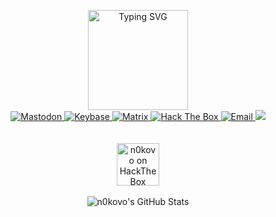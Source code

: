 <p align="center">
  <img src="https://readme-typing-svg.demolab.com?font=Inconsolata&size=19&duration=200&center=true&multiline=true&repeat=false&width=600&height=160&lines=%E2%96%88%E2%96%88%E2%96%88%E2%95%97%C2%A0%C2%A0%C2%A0%E2%96%88%E2%96%88%E2%95%97%C2%A0%E2%96%88%E2%96%88%E2%96%88%E2%96%88%E2%96%88%E2%96%88%E2%95%97%C2%A0%E2%96%88%E2%96%88%E2%95%97%C2%A0%C2%A0%E2%96%88%E2%96%88%E2%95%97%C2%A0%E2%96%88%E2%96%88%E2%96%88%E2%96%88%E2%96%88%E2%96%88%E2%95%97%C2%A0%E2%96%88%E2%96%88%E2%95%97%C2%A0%C2%A0%C2%A0%E2%96%88%E2%96%88%E2%95%97%C2%A0%E2%96%88%E2%96%88%E2%96%88%E2%96%88%E2%96%88%E2%96%88%E2%95%97%C2%A0;%E2%96%88%E2%96%88%E2%96%88%E2%96%88%E2%95%97%C2%A0%C2%A0%E2%96%88%E2%96%88%E2%95%91%E2%96%88%E2%96%88%E2%95%94%E2%95%90%E2%96%88%E2%96%88%E2%96%88%E2%96%88%E2%95%97%E2%96%88%E2%96%88%E2%95%91%C2%A0%E2%96%88%E2%96%88%E2%95%94%E2%95%9D%E2%96%88%E2%96%88%E2%95%94%E2%95%90%E2%95%90%E2%95%90%E2%96%88%E2%96%88%E2%95%97%E2%96%88%E2%96%88%E2%95%91%C2%A0%C2%A0%C2%A0%E2%96%88%E2%96%88%E2%95%91%E2%96%88%E2%96%88%E2%95%94%E2%95%90%E2%95%90%E2%95%90%E2%96%88%E2%96%88%E2%95%97;%E2%96%88%E2%96%88%E2%95%94%E2%96%88%E2%96%88%E2%95%97%C2%A0%E2%96%88%E2%96%88%E2%95%91%E2%96%88%E2%96%88%E2%95%91%E2%96%88%E2%96%88%E2%95%94%E2%96%88%E2%96%88%E2%95%91%E2%96%88%E2%96%88%E2%96%88%E2%96%88%E2%96%88%E2%95%94%E2%95%9D%C2%A0%E2%96%88%E2%96%88%E2%95%91%C2%A0%C2%A0%C2%A0%E2%96%88%E2%96%88%E2%95%91%E2%96%88%E2%96%88%E2%95%91%C2%A0%C2%A0%C2%A0%E2%96%88%E2%96%88%E2%95%91%E2%96%88%E2%96%88%E2%95%91%C2%A0%C2%A0%C2%A0%E2%96%88%E2%96%88%E2%95%91;%E2%96%88%E2%96%88%E2%95%91%E2%95%9A%E2%96%88%E2%96%88%E2%95%97%E2%96%88%E2%96%88%E2%95%91%E2%96%88%E2%96%88%E2%96%88%E2%96%88%E2%95%94%E2%95%9D%E2%96%88%E2%96%88%E2%95%91%E2%96%88%E2%96%88%E2%95%94%E2%95%90%E2%96%88%E2%96%88%E2%95%97%C2%A0%E2%96%88%E2%96%88%E2%95%91%C2%A0%C2%A0%C2%A0%E2%96%88%E2%96%88%E2%95%91%E2%95%9A%E2%96%88%E2%96%88%E2%95%97%C2%A0%E2%96%88%E2%96%88%E2%95%94%E2%95%9D%E2%96%88%E2%96%88%E2%95%91%C2%A0%C2%A0%C2%A0%E2%96%88%E2%96%88%E2%95%91;%E2%96%88%E2%96%88%E2%95%91%C2%A0%E2%95%9A%E2%96%88%E2%96%88%E2%96%88%E2%96%88%E2%95%91%E2%95%9A%E2%96%88%E2%96%88%E2%96%88%E2%96%88%E2%96%88%E2%96%88%E2%95%94%E2%95%9D%E2%96%88%E2%96%88%E2%95%91%C2%A0%C2%A0%E2%96%88%E2%96%88%E2%95%97%E2%95%9A%E2%96%88%E2%96%88%E2%96%88%E2%96%88%E2%96%88%E2%96%88%E2%95%94%E2%95%9D%C2%A0%E2%95%9A%E2%96%88%E2%96%88%E2%96%88%E2%96%88%E2%95%94%E2%95%9D%C2%A0%E2%95%9A%E2%96%88%E2%96%88%E2%96%88%E2%96%88%E2%96%88%E2%96%88%E2%95%94%E2%95%9D;%E2%95%9A%E2%95%90%E2%95%9D%C2%A0%C2%A0%E2%95%9A%E2%95%90%E2%95%90%E2%95%90%E2%95%9D%C2%A0%E2%95%9A%E2%95%90%E2%95%90%E2%95%90%E2%95%90%E2%95%90%E2%95%9D%C2%A0%E2%95%9A%E2%95%90%E2%95%9D%C2%A0%C2%A0%E2%95%9A%E2%95%90%E2%95%9D%C2%A0%E2%95%9A%E2%95%90%E2%95%90%E2%95%90%E2%95%90%E2%95%90%E2%95%9D%C2%A0%C2%A0%C2%A0%E2%95%9A%E2%95%90%E2%95%90%E2%95%90%E2%95%9D%C2%A0%C2%A0%C2%A0%E2%95%9A%E2%95%90%E2%95%90%E2%95%90%E2%95%90%E2%95%90%E2%95%9D%C2%A0" height="160" alt="Typing SVG" /><br>
  

  <a href="https://infosec.exchange/@n0kovo">
    <img src="https://img.shields.io/mastodon/follow/109279768980598864?domain=https%3A%2F%2Finfosec.exchange&style=for-the-badge&label=MASTODON&logo=mastodon&labelColor=black&color=7fff00" title="Mastodon">
  </a>
  <a href="http://keybase.io/n0kovo">
    <img src="https://img.shields.io/badge/KEYBASE-0078D4?style=for-the-badge&logo=keybase&logoColor=00AEFF&labelColor=black&color=black" title="Keybase">
  </a>
  <a href="https://matrix.to/#/@n0kovo:matrix.org">
    <img src="https://img.shields.io/badge/MATRIX-0078D4?style=for-the-badge&logo=matrix&logoColor=00AEFF&labelColor=black&color=black" title="Matrix">
  </a>
  <a href="https://app.hackthebox.com/users/13267">
    <img src="https://img.shields.io/badge/HACKTHEBOX-0078D4?style=for-the-badge&logo=Hackthebox&logoColor=9FEF00&labelColor=black&color=black" title="Hack The Box">
  </a>
  <a href="mailto:n0kovo@riseup.net">
    <img src="https://img.shields.io/badge/EMAIL-0078D4?style=for-the-badge&logo=riseup&logoColor=cc0000&labelColor=black&color=black" title="Email">
  </a>

  
<img src="https://readme-typing-svg.demolab.com?font=Fira+Code&size=12&duration=1500&pause=1000&center=true&width=435&lines=%2F%2F+pentester+%2F%2F+CTF+player+%2F%2F+privacy+advocate+%2F%2F;%2F%2F+OSINT+%2F%2F+password+cracking+%2F%2F+data+hoarding+%2F%2F;%2F%2F+CCC+regular+%2F%2F+web+scraping+%2F%2F+python+dev+%2F%2F;%2F%2F+antifascist+%2F%2F++Tor+relay+operator+%2F%2F+1312+%2F%2F;%2F%2F+50+shades+of+grey+hat+%3A)+%2F%2F+"/>
  <br><br><br>
  <a href="https://app.hackthebox.com/users/13267">
    <img align="center" src="https://www.hackthebox.com/badge/image/13267" alt="n0kovo on HackTheBox" height="68" />
  </a>
  <br>
  <br>
  <img align="center" src="https://github-readme-stats.vercel.app/api?username=n0kovo&show_icons=true&line_height=23&count_private=true&theme=github_dark&hide_rank=true&hide_title=true" alt="n0kovo's GitHub Stats" />
</p>
